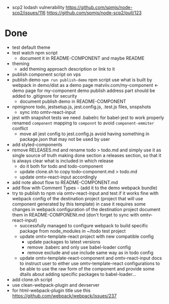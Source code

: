 - scp2 lodash vulnerability
  https://github.com/spmjs/node-scp2/issues/116
  https://github.com/spmjs/node-scp2/pull/123

# Done
+ test default theme
+ test watch npm script
  + document it in README-COMPONENT and maybe README
+ theming
  + add theming approach description or link to it
+ publish component script on vps
+ publish demo `npm run publish-demo` npm script
  use what is built by webpack in demo/dist as a demo page
  matviiv.com/my-component <- demo page for my-component
  demo publish address part should be added to .gitignore for security
  + document publish demo in README-COMPONENT
+ npmignore todo, jestsetup.js, jest.config.js, .test.js files, snspshots
  + sync into omtv-react-input
+ jest with snapshot tests
  we need .babelrc for babel-jest to work properly
  renamed `component` mapping to `componnt` to avoid `component-emmiter` conflict
  + move all jest config to jest.config.js
    avoid having something in package.json that may not be used by user
+ add styled-components
+ remove RELEASES.md and rename todo > todo.md and simply use it as single
  source of truth making done section a releases section, so that it is
  always clear what is included in which release
  + do it both for todo and todo-component
  + update clone.sh to copy todo-component.md > todo.md
  + update omtv-react-input accordingly
+ add note about flow to README-COMPONENT.md
+ add flow with Comment Types - (add it to the demo webpack bundle)
+ try to publish to npm via omtv-react-input and test if it works fine
  with webpack config of the destination project (project that will use
  component generated by this template)
  in case it requires some changes in webpack configuration of the
  destination project document them in README-COMPONENt.md
  (don't forget to sync with omtv-react-input)
  + successfully managed to configure webpack to build specific package from
    node_modules in ~/todo test project
  + update omtv-template-react project with new compatible config
    + update packages to latest versions
    + remove .baberc and only use babel-loader config
    + remove exclude and use include same way as in todo config
  + update omtv-template-react-component and omtv-react-input docs to instruct
    user to either use omtv-template-react configurations to be able to use
    the raw form of the component and provide some dtails about adding specific
    packages to babel-loader...
+ add clone.sh script
+ use clean-webpack-plugin and devserver
+ for html-webpack-plugin title use this
  https://github.com/webpack/webpack/issues/237
